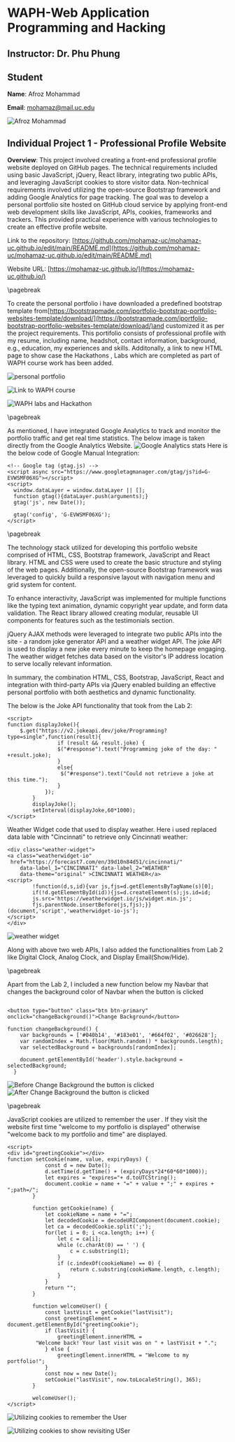 # WAPH-Web Application Programming and Hacking

## Instructor: Dr. Phu Phung

## Student

**Name**: Afroz Mohammad

**Email**: mohamaz@mail.uc.edu

![Afroz Mohammad](images/headshot.jpeg)


## Individual Project 1 - Professional Profile Website

**Overview**: This project involved creating a front-end professional profile website deployed on GitHub pages. The technical requirements included using basic JavaScript, jQuery, React library, integrating two public APIs, and leveraging JavaScript cookies to store visitor data. Non-technical requirements involved utilizing the open-source Bootstrap framework and adding Google Analytics for page tracking. The goal was to develop a personal portfolio site hosted on GitHub cloud service by applying front-end web development skills like JavaScript, APIs, cookies, frameworks and trackers. This provided practical experience with various technologies to create an effective profile website.

Link to the repository:
[https://github.com/mohamaz-uc/mohamaz-uc.github.io/edit/main/README.md](https://github.com/mohamaz-uc/mohamaz-uc.github.io/edit/main/README.md)

Website URL:
[https://mohamaz-uc.github.io/](https://mohamaz-uc.github.io/)

\pagebreak

To create the personal portfolio i have downloaded a predefined bootstrap template from[https://bootstrapmade.com/iportfolio-bootstrap-portfolio-websites-template/download/](https://bootstrapmade.com/iportfolio-bootstrap-portfolio-websites-template/download/)and customized it as per the project requirements. This portifolio consists of professional profile with my resume, including name, headshot, contact information, background, e.g., education, my experiences and skills. Additonally, a link to new HTML page to show case the Hackathons , Labs which are completed as part of WAPH course work has been added.

![personal portfolio](images/1.png)

![Link to WAPH course](images/2.png)

![WAPH labs and Hackathon](images/3.png)

\pagebreak


As mentioned, I have integrated Google Analytics to track and monitor the portfolio traffic and get real time statistics. The below image is taken directly from the Google Analytics Website.
![Google Analytics stats](images/4.png)
Here is the below code of Google Manual Integration:
```JS
<!-- Google tag (gtag.js) -->
<script async src="https://www.googletagmanager.com/gtag/js?id=G-EVWSMF06XG"></script>
<script>
  window.dataLayer = window.dataLayer || [];
  function gtag(){dataLayer.push(arguments);}
  gtag('js', new Date());

  gtag('config', 'G-EVWSMF06XG');
</script>
```

\pagebreak

The technology stack utilized for developing this portfolio website comprised of HTML, CSS, Bootstrap framework, JavaScript and React library. HTML and CSS were used to create the basic structure and styling of the web pages. Additionally, the open-source Bootstrap framework was leveraged to quickly build a responsive layout with navigation menu and grid system for content.

To enhance interactivity, JavaScript was implemented for multiple functions like the typing text animation, dynamic copyright year update, and form data validation. The React library allowed creating modular, reusable UI components for features such as the testimonials section.

jQuery AJAX methods were leveraged to integrate two public APIs into the site - a random joke generator API and a weather widget API. The joke API is used to display a new joke every minute to keep the homepage engaging. The weather widget fetches data based on the visitor's IP address location to serve locally relevant information.

In summary, the combination HTML, CSS, Bootstrap, JavaScript, React and integration with third-party APIs via jQuery enabled building an effective personal portfolio with both aesthetics and dynamic functionality.

The below is the Joke API functionality that took from the Lab 2:
```JS
<script>
function displayJoke(){
	$.get("https://v2.jokeapi.dev/joke/Programming?type=single",function(result){
				if (result && result.joke) {
				$("#response").text("Programming joke of the day: " +result.joke);
				}
				else{
				 $("#response").text("Could not retrieve a joke at this time.");	
				}
			});
		}
		displayJoke();
		setInterval(displayJoke,60*1000);
</script>
```

Weather Widget code that used to display weather. Here i used replaced data lable with "Cincinnati" to retrieve only Cincinnati weather: 
```JS
<div class="weather-widget">
<a class="weatherwidget-io"
 href="https://forecast7.com/en/39d10n84d51/cincinnati/"
	data-label_1="CINCINNATI" data-label_2="WEATHER"
 	data-theme="original" >CINCINNATI WEATHER</a>
<script>
		!function(d,s,id){var js,fjs=d.getElementsByTagName(s)[0];
		if(!d.getElementById(id)){js=d.createElement(s);js.id=id;
		js.src='https://weatherwidget.io/js/widget.min.js';
		fjs.parentNode.insertBefore(js,fjs);}}
(document,'script','weatherwidget-io-js');
</script>
</div>
```

![weather widget](images/5.png)

Along with above two web APIs, I also added the functionalities from Lab 2 like Digital Clock, Analog Clock, and Display Email(Show/Hide).

\pagebreak

Apart from the Lab 2, I included a new function below my Navbar that changes the background color of Navbar when the button is clicked

```JS

<button type="button" class="btn btn-primary" onclick="changeBackground()">Change Background</button>

function changeBackground() {
    var backgrounds = ['#040b14', '#183e01', '#664f02', '#026628'];
    var randomIndex = Math.floor(Math.random() * backgrounds.length);
    var selectedBackground = backgrounds[randomIndex];
    
    document.getElementById('header').style.background = selectedBackground;
  }
```
![Before Change Background the button is clicked](images/8.png)
![After Change Background the button is clicked](images/9.png)

\pagebreak

JavaScript cookies are utilized to remember the user . If they visit the website first time "welcome to my portfolio is displayed" otherwise "welcome back to my portfolio and time" are displayed.

```JS
<script>
<div id="greetingCookie"></div>
function setCookie(name, value, expiryDays) {
            const d = new Date();
            d.setTime(d.getTime() + (expiryDays*24*60*60*1000));
            let expires = "expires="+ d.toUTCString();
            document.cookie = name + "=" + value + ";" + expires + ";path=/";
        }

        function getCookie(name) {
            let cookieName = name + "=";
            let decodedCookie = decodeURIComponent(document.cookie);
            let ca = decodedCookie.split(';');
            for(let i = 0; i <ca.length; i++) {
                let c = ca[i];
                while (c.charAt(0) == ' ') {
                    c = c.substring(1);
                }
                if (c.indexOf(cookieName) == 0) {
                    return c.substring(cookieName.length, c.length);
                }
            }
            return "";
        }

        function welcomeUser() {
            const lastVisit = getCookie("lastVisit");
            const greetingElement = document.getElementById("greetingCookie");
            if (lastVisit) {
                greetingElement.innerHTML =
		 "Welcome back! Your last visit was on " + lastVisit + ".";
            } else {
                greetingElement.innerHTML = "Welcome to my portfolio!";
            }
            const now = new Date();
            setCookie("lastVisit", now.toLocaleString(), 365);
        }

        welcomeUser();
</script>
```

![Utilizing cookies to remember the User](images/6.png)

![Utilizing cookies to show revisiting USer](images/7.png)
